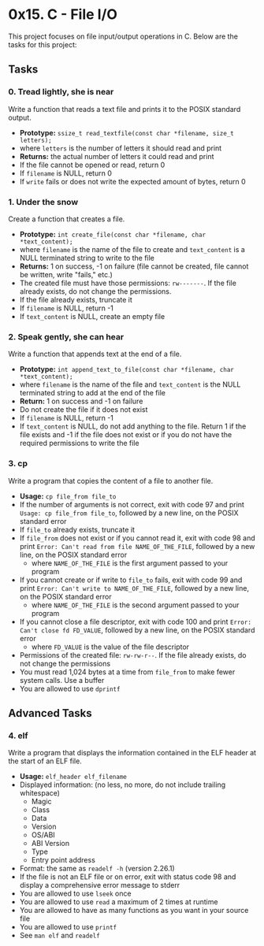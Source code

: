 # 0x15. C - File I/O

This project focuses on file input/output operations in C. Below are the tasks for this project:

## Tasks

### 0. Tread lightly, she is near

Write a function that reads a text file and prints it to the POSIX standard output.
* **Prototype:** `ssize_t read_textfile(const char *filename, size_t letters);`
* where `letters` is the number of letters it should read and print
* **Returns:** the actual number of letters it could read and print
* If the file cannot be opened or read, return 0
* If `filename` is NULL, return 0
* If `write` fails or does not write the expected amount of bytes, return 0

### 1. Under the snow

Create a function that creates a file.
* **Prototype:** `int create_file(const char *filename, char *text_content);`
* where `filename` is the name of the file to create and `text_content` is a NULL terminated string to write to the file
* **Returns:** 1 on success, -1 on failure (file cannot be created, file cannot be written, write "fails," etc.)
* The created file must have those permissions: `rw-------`. If the file already exists, do not change the permissions.
* If the file already exists, truncate it
* If `filename` is NULL, return -1
* If `text_content` is NULL, create an empty file

### 2. Speak gently, she can hear

Write a function that appends text at the end of a file.
* **Prototype:** `int append_text_to_file(const char *filename, char *text_content);`
* where `filename` is the name of the file and `text_content` is the NULL terminated string to add at the end of the file
* **Return:** 1 on success and -1 on failure
* Do not create the file if it does not exist
* If `filename` is NULL, return -1
* If `text_content` is NULL, do not add anything to the file. Return 1 if the file exists and -1 if the file does not exist or if you do not have the required permissions to write the file

### 3. cp

Write a program that copies the content of a file to another file.
* **Usage:** `cp file_from file_to`
* If the number of arguments is not correct, exit with code 97 and print `Usage: cp file_from file_to`, followed by a new line, on the POSIX standard error
* If `file_to` already exists, truncate it
* If `file_from` does not exist or if you cannot read it, exit with code 98 and print `Error: Can't read from file NAME_OF_THE_FILE`, followed by a new line, on the POSIX standard error
  * where `NAME_OF_THE_FILE` is the first argument passed to your program
* If you cannot create or if write to `file_to` fails, exit with code 99 and print `Error: Can't write to NAME_OF_THE_FILE`, followed by a new line, on the POSIX standard error
  * where `NAME_OF_THE_FILE` is the second argument passed to your program
* If you cannot close a file descriptor, exit with code 100 and print `Error: Can't close fd FD_VALUE`, followed by a new line, on the POSIX standard error
  * where `FD_VALUE` is the value of the file descriptor
* Permissions of the created file: `rw-rw-r--`. If the file already exists, do not change the permissions
* You must read 1,024 bytes at a time from `file_from` to make fewer system calls. Use a buffer
* You are allowed to use `dprintf`

## Advanced Tasks

### 4. elf

Write a program that displays the information contained in the ELF header at the start of an ELF file.
* **Usage:** `elf_header elf_filename`
* Displayed information: (no less, no more, do not include trailing whitespace)
  * Magic
  * Class
  * Data
  * Version
  * OS/ABI
  * ABI Version
  * Type
  * Entry point address
* Format: the same as `readelf -h` (version 2.26.1)
* If the file is not an ELF file or on error, exit with status code 98 and display a comprehensive error message to stderr
* You are allowed to use `lseek` once
* You are allowed to use `read` a maximum of 2 times at runtime
* You are allowed to have as many functions as you want in your source file
* You are allowed to use `printf`
* See `man elf` and `readelf`